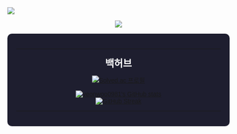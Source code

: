 <style>
body {
  

</style>
<!-- 헤더 배너 (어두운 배경 + 보라색 웨이브) -->
<img src="https://capsule-render.vercel.app/api?type=waving&color=0:1e1e2f,100:915eff&height=200&section=header&text=%20Welcome to ByulDaram's profile!%20&fontSize=40&fontAlign=50&fontColor=ffffff&animation=fadeIn" />

<!-- 타이핑 효과 (Hello, GGM!) -->
<p align="center" style="font-family:'Malgun Gothic', sans-serif;">
  <img src="https://readme-typing-svg.herokuapp.com/?lines=Hello,+GGM!&center=true&size=22&color=ffffff&background=1e1e2f00">
</p>




<!-- 전체 배경을 어둡게 보이게 하기 위해 검정 배경 감싸기 -->
<div align="center" style="background-color:#1e1e2f; padding:20px; border-radius:10px; font-family:'Malgun Gothic', sans-serif;">

---

<span style="color:#ffffff; font-size:22px;"><b> 백허브</b></span>



[![Solved.ac 프로필](https://mazassumnida.wtf/api/v2/generate_badge?boj=ggm_byuldaram)](https://solved.ac/profile/ggm_byuldaram)


[![yeonwoo0981's GitHub stats](https://github-readme-stats.vercel.app/api?username=yeonwoo0981&show_icons=true&theme=tokyonight&hide=prs)](https://github.com/yeonwoo0981)  
[![GitHub Streak](https://streak-stats.demolab.com/?user=yeonwoo0981&theme=tokyonight)](https://github.com/yeonwoo0981)









---



</div>
